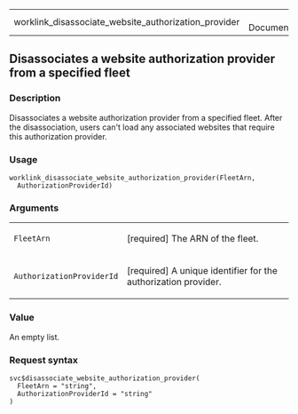 <table style="width: 100%;">
<tbody>
<tr class="odd">
<td>worklink_disassociate_website_authorization_provider</td>
<td style="text-align: right;">R Documentation</td>
</tr>
</tbody>
</table>

## Disassociates a website authorization provider from a specified fleet

### Description

Disassociates a website authorization provider from a specified fleet.
After the disassociation, users can't load any associated websites that
require this authorization provider.

### Usage

    worklink_disassociate_website_authorization_provider(FleetArn,
      AuthorizationProviderId)

### Arguments

<table>
<colgroup>
<col style="width: 35%" />
<col style="width: 65%" />
</colgroup>
<tbody>
<tr class="odd">
<td><code
id="worklink_disassociate_website_authorization_provider_:_FleetArn">FleetArn</code></td>
<td><p>[required] The ARN of the fleet.</p></td>
</tr>
<tr class="even">
<td><code
id="worklink_disassociate_website_authorization_provider_:_AuthorizationProviderId">AuthorizationProviderId</code></td>
<td><p>[required] A unique identifier for the authorization
provider.</p></td>
</tr>
</tbody>
</table>

### Value

An empty list.

### Request syntax

    svc$disassociate_website_authorization_provider(
      FleetArn = "string",
      AuthorizationProviderId = "string"
    )
